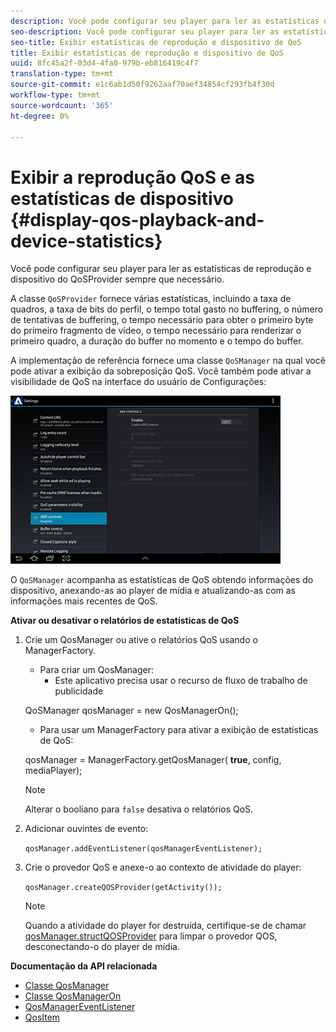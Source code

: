 ```yaml
---
description: Você pode configurar seu player para ler as estatísticas de reprodução e dispositivo do QoSProvider sempre que necessário.
seo-description: Você pode configurar seu player para ler as estatísticas de reprodução e dispositivo do QoSProvider sempre que necessário.
seo-title: Exibir estatísticas de reprodução e dispositivo de QoS
title: Exibir estatísticas de reprodução e dispositivo de QoS
uuid: 8fc45a2f-03d4-4fa0-979b-eb816419c4f7
translation-type: tm+mt
source-git-commit: e1c6ab1d50f9262aaf70aef34854cf293fb4f30d
workflow-type: tm+mt
source-wordcount: '365'
ht-degree: 0%

---
```



# Exibir a reprodução QoS e as estatísticas de dispositivo {#display-qos-playback-and-device-statistics}

Você pode configurar seu player para ler as estatísticas de reprodução e dispositivo do QoSProvider sempre que necessário.

A classe `QoSProvider` fornece várias estatísticas, incluindo a taxa de quadros, a taxa de bits do perfil, o tempo total gasto no buffering, o número de tentativas de buffering, o tempo necessário para obter o primeiro byte do primeiro fragmento de vídeo, o tempo necessário para renderizar o primeiro quadro, a duração do buffer no momento e o tempo do buffer.

A implementação de referência fornece uma classe `QoSManager` na qual você pode ativar a exibição da sobreposição QoS. Você também pode ativar a visibilidade de QoS na interface do usuário de Configurações:

![](assets/qos-configuration.jpg)

O `QoSManager` acompanha as estatísticas de QoS obtendo informações do dispositivo, anexando-as ao player de mídia e atualizando-as com as informações mais recentes de QoS.

**Ativar ou desativar o relatórios de estatísticas de QoS**

1. Crie um QosManager ou ative o relatórios QoS usando o ManagerFactory.

   * Para criar um QosManager:
      * Este aplicativo precisa usar o recurso de fluxo de trabalho de publicidade

   QoSManager qosManager = new QosManagerOn();

   * Para usar um ManagerFactory para ativar a exibição de estatísticas de QoS:

   qosManager = ManagerFactory.getQosManager(
   <b>true</b>, config, mediaPlayer);

   >[!NOTE]
   >
   >Alterar o booliano para `false` desativa o relatórios QoS.

2. Adicionar ouvintes de evento:

   `qosManager.addEventListener(qosManagerEventListener);`

3. Crie o provedor QoS e anexe-o ao contexto de atividade do player:

   `qosManager.createQOSProvider(getActivity());`

   >[!NOTE]
   >
   >Quando a atividade do player for destruída, certifique-se de chamar [qosManager.structQOSProvider](https://help.adobe.com/en_US/primetime/reference_implementation/android/javadoc/com/adobe/primetime/reference/manager/QosManager.html#destroyQOSProvider()) para limpar o provedor QOS, desconectando-o do player de mídia.

**Documentação da API relacionada**

* [Classe QosManager](https://help.adobe.com/en_US/primetime/api/reference_implementation/android/javadoc/com/adobe/primetime/reference/manager/QosManager.html)
* [Classe QosManagerOn](https://help.adobe.com/en_US/primetime/api/reference_implementation/android/javadoc/com/adobe/primetime/reference/manager/QosManagerOn.html)
* [QosManagerEventListener](https://help.adobe.com/en_US/primetime/api/reference_implementation/android/javadoc/com/adobe/primetime/reference/manager/QosManager.QosManagerEventListener.html)
* [QosItem](https://help.adobe.com/en_US/primetime/api/reference_implementation/android/javadoc/com/adobe/primetime/reference/manager/QosManager.QosItem.html)
